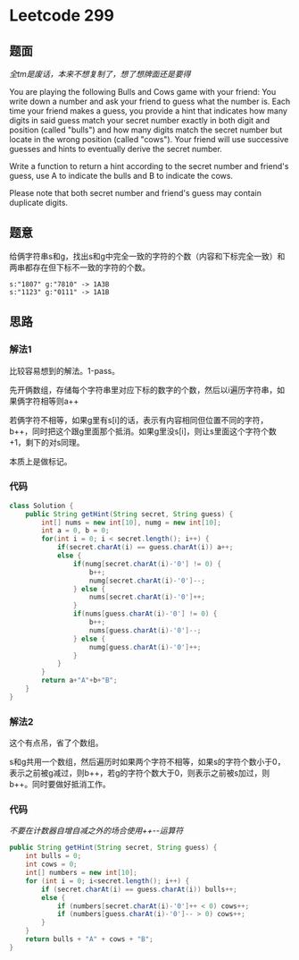 # Leetcode 299
## 题面
*全tm是废话，本来不想复制了，想了想牌面还是要得*

You are playing the following Bulls and Cows game with your friend: You write down a number and ask your friend to guess what the number is. Each time your friend makes a guess, you provide a hint that indicates how many digits in said guess match your secret number exactly in both digit and position (called "bulls") and how many digits match the secret number but locate in the wrong position (called "cows"). Your friend will use successive guesses and hints to eventually derive the secret number.

Write a function to return a hint according to the secret number and friend's guess, use A to indicate the bulls and B to indicate the cows. 

Please note that both secret number and friend's guess may contain duplicate digits.
## 题意
给俩字符串s和g，找出s和g中完全一致的字符的个数（内容和下标完全一致）和两串都存在但下标不一致的字符的个数。
```
s:"1807" g:"7810" -> 1A3B
s:"1123" g:"0111" -> 1A1B
```
## 思路
### 解法1
比较容易想到的解法。1-pass。

先开俩数组，存储每个字符串里对应下标的数字的个数，然后以i遍历字符串，如果俩字符相等则a++

若俩字符不相等，如果g里有s[i]的话，表示有内容相同但位置不同的字符，b++，同时把这个跟g里面那个抵消。如果g里没s[i]，则让s里面这个字符个数+1，剩下的对s同理。

本质上是做标记。
### 代码
```java
class Solution {
    public String getHint(String secret, String guess) {
        int[] nums = new int[10], numg = new int[10];
        int a = 0, b = 0;
        for(int i = 0; i < secret.length(); i++) {
            if(secret.charAt(i) == guess.charAt(i)) a++;
            else {
                if(numg[secret.charAt(i)-'0'] != 0) {
                    b++;
                    numg[secret.charAt(i)-'0']--;
                } else {
                    nums[secret.charAt(i)-'0']++;
                }
                if(nums[guess.charAt(i)-'0'] != 0) {
                    b++;
                    nums[guess.charAt(i)-'0']--;
                } else {
                    numg[guess.charAt(i)-'0']++;
                }
            }
        }
        return a+"A"+b+"B";
    }
}
```
### 解法2
这个有点吊，省了个数组。

s和g共用一个数组，然后遍历时如果两个字符不相等，如果s的字符个数小于0，表示之前被g减过，则b++，若g的字符个数大于0，则表示之前被s加过，则b++。同时要做好抵消工作。
### 代码
*不要在计数器自增自减之外的场合使用++--运算符*
```java
public String getHint(String secret, String guess) {
    int bulls = 0;
    int cows = 0;
    int[] numbers = new int[10];
    for (int i = 0; i<secret.length(); i++) {
        if (secret.charAt(i) == guess.charAt(i)) bulls++;
        else {
            if (numbers[secret.charAt(i)-'0']++ < 0) cows++;
            if (numbers[guess.charAt(i)-'0']-- > 0) cows++;
        }
    }
    return bulls + "A" + cows + "B";
}
```